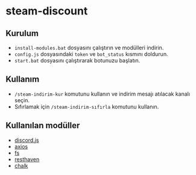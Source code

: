 # steam-discount

## Kurulum
- `install-modules.bat` dosyasını çalıştırın ve modülleri indirin.
- `config.js` dosyasındaki `token` ve `bot_status` kısmını doldurun.
- `start.bat` dosyasını çalıştırarak botunuzu başlatın.

## Kullanım
- `/steam-indirim-kur` komutunu kullanın ve indirim mesajı atılacak kanalı seçin.
- Sıfırlamak için `/steam-indirim-sıfırla` komutunu kullanın.

## Kullanılan modüller
- [discord.js](https://npmjs.com/package/discord.js)
- [axios](https://npmjs.com/package/axios)
- [fs](https://npmjs.com/package/fs)
- [resthaven](https://npmjs.com/package/resthaven)
- [chalk](https://npmjs.com/package/chalk)
